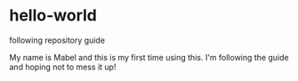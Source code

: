 # hello-world
following repository guide 

My name is Mabel and this is my first time using this. I'm following the guide and hoping not to mess it up!
